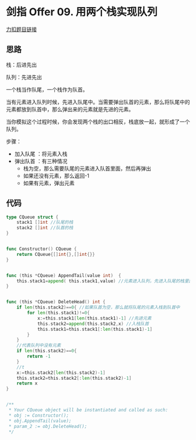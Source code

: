 # 剑指 Offer 09. 用两个栈实现队列

[力扣题目链接](https://leetcode-cn.com/problems/yong-liang-ge-zhan-shi-xian-dui-lie-lcof/)

## 思路

栈：后进先出

队列：先进先出

一个栈当作队尾，一个栈作为队首。

当有元素进入队列时候，先进入队尾中。当需要弹出队首的元素，那么将队尾中的元素都放到队首中，那么弹出来的元素就是先进的元素。

当你模拟这个过程时候，你会发现两个栈的出口相反，栈底放一起，就形成了一个队列。

步骤：

* 加入队尾 ：将元素入栈
* 弹出队首 ：有三种情况
  * 栈为空，那么需要队尾的元素进入队首里面，然后再弹出
  * 如果还没有元素，那么返回-1
  * 如果有元素，弹出元素

## 代码

```go
type CQueue struct {
    stack1 []int //队尾的栈
    stack2 []int //队首的栈
}


func Constructor() CQueue {
    return CQueue{[]int{},[]int{}}
}


func (this *CQueue) AppendTail(value int)  {
    this.stack1=append( this.stack1,value) //元素进入队列，先进入队尾的栈里面
}


func (this *CQueue) DeleteHead() int {
    if len(this.stack2)==0{ //如果队首为空，那么就将队尾的元素入栈到队首中
        for len(this.stack1)!=0{ 
            x:=this.stack1[len(this.stack1)-1] //先进元素
            this.stack2=append(this.stack2,x) //入栈队首
            this.stack1=this.stack1[:len(this.stack1)-1]
        }
    }
    //代表队列中没有元素
    if len(this.stack2)==0{
        return -1
    }
    //t
    x:=this.stack2[len(this.stack2)-1]
    this.stack2=this.stack2[:len(this.stack2)-1]
    return x
}


/**
 * Your CQueue object will be instantiated and called as such:
 * obj := Constructor();
 * obj.AppendTail(value);
 * param_2 := obj.DeleteHead();
 */
```

